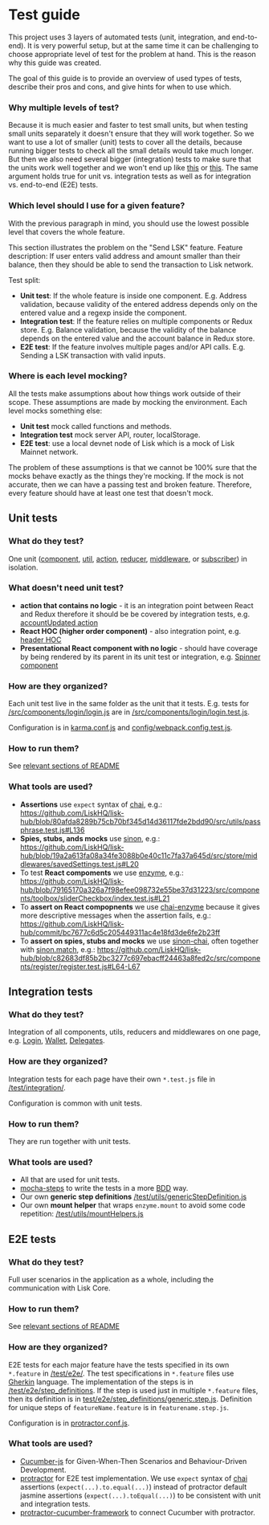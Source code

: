 # Test guide

This project uses 3 layers of automated tests (unit, integration, and end-to-end). 
It is very powerful setup, but at the same time it can be challenging to choose appropriate 
level of test for the problem at hand. 
This is the reason why this guide was created. 

The goal of this guide is to provide an overview of used types of tests, describe their pros and cons, and give hints for when to use which.

### Why multiple levels of test?
Because it is much easier and faster to test small units, but when testing small units separately it doesn't ensure that they will work together.
So we want to use a lot of smaller (unit) tests to cover all the details, because running bigger tests to check all the small details would take much longer.
But then we also need several bigger (integration) tests to make sure that the units work well together and we won't end up like 
[this](https://giphy.com/gifs/unit-test-integration-3o7rbPDRHIHwbmcOBy/fullscreen) or
[this](https://giphy.com/gifs/fail-technology-i5RWkVZzVScmY/fullscreen).
The same argument holds true for unit vs. integration tests as well as for integration vs. end-to-end (E2E) tests. 

### Which level should I use for a given feature?
With the previous paragraph in mind, you should use the lowest possible level that covers the whole feature. 

This section illustrates the problem on the "Send LSK" feature. Feature description: If user enters valid address and amount smaller than their balance, then they should be able to send the transaction to Lisk network.

Test split:
- **Unit test**: If the whole feature is inside one component. E.g. Address validation, because validity of the entered address depends only on the entered value and a regexp inside the component. 
- **Integration test**: If the feature relies on multiple components or Redux store. E.g. Balance validation, because the validity of the balance depends on the entered value and the account balance in Redux store.
- **E2E test**: If the feature involves multiple pages and/or API calls. E.g. Sending a LSK transaction with valid inputs.

### Where is each level mocking?
All the tests make assumptions about how things work outside of their scope. These assumptions are made by mocking the environment. Each level mocks something else:
- **Unit test** mock called functions and methods.
- **Integration test** mock server API, router, localStorage.
- **E2E test**: use a local devnet node of Lisk which is a mock of Lisk Mainnet network.

The problem of these assumptions is that we cannot be 100% sure that the mocks behave exactly as the things they're mocking. If the mock is not accurate, then we can have a passing test and broken feature. Therefore, every feature should have at least one test that doesn't mock.


## Unit tests

### What do they test?
One unit ([component](/LiskHQ/lisk-hub/blob/development/src/components),
[util](/LiskHQ/lisk-hub/blob/development/src/utils),
[action](/LiskHQ/lisk-hub/blob/development/src/actions),
[reducer](/LiskHQ/lisk-hub/blob/development/src/store/reducers),
[middleware](/LiskHQ/lisk-hub/blob/development/src/store/middlewares), or
[subscriber](/LiskHQ/lisk-hub/blob/development/src/store/subscribers)) in isolation.

### What doesn't need unit test?
- **action that contains no logic** - it is an integration point between React and Redux therefore it should be be covered by integration tests, e.g. [accountUpdated action](https://github.com/LiskHQ/lisk-hub/blob/8239062584a9573ac8e99bd28d681563b40048b2/src/actions/account.js#L29-L32) 
- **React HOC (higher order component)** - also integration point, e.g. [header HOC](/LiskHQ/lisk-hub/blob/development/src/components/header/index.js)
- **Presentational React component with no logic** - should have coverage by being rendered by its parent in its unit test or integration, e.g. [Spinner component](/LiskHQ/lisk-hub/blob/development/src/components/spinner/index.js) 

### How are they organized?
Each unit test live in the same folder as the unit that it tests. E.g. tests for [/src/components/login/login.js](/LiskHQ/lisk-hub/blob/development/src/components/login/login.js) are in [/src/components/login/login.test.js](/LiskHQ/lisk-hub/blob/development/src/components/login/login.test.js).

Configuration is in [karma.conf.js](/LiskHQ/lisk-hub/blob/development/karma.conf.js) and [config/webpack.config.test.js](/LiskHQ/lisk-hub/blob/development/config/webpack.config.test.js).

### How to run them?
See [relevant sections of README](/LiskHQ/lisk-hub#run-unit-tests)

### What tools are used?
- **Assertions** use `expect` syntax of [chai](http://www.chaijs.com/), e.g.:
https://github.com/LiskHQ/lisk-hub/blob/80afda8289b75cb70bf345d14d36117fde2bdd90/src/utils/passphrase.test.js#L136
- **Spies, stubs, ands mocks** use [sinon](http://sinonjs.org/), e.g.:
https://github.com/LiskHQ/lisk-hub/blob/19a2a613fa08a34fe3088b0e40c11c7fa37a645d/src/store/middlewares/savedSettings.test.js#L20
- To test **React compoments** we use [enzyme](http://airbnb.io/enzyme/), e.g.:
https://github.com/LiskHQ/lisk-hub/blob/79165170a326a7f98efee098732e55be37d31223/src/components/toolbox/sliderCheckbox/index.test.js#L21
- To **assert on React compopnents** we use [chai-enzyme](https://github.com/producthunt/chai-enzyme) because it gives more descriptive messages when the assertion fails, e.g.: https://github.com/LiskHQ/lisk-hub/commit/bc7677c6d5c205449311ac4e18fd3de6fe2b23ff
- To **assert on spies, stubs and mocks** we use [sinon-chai](https://github.com/domenic/sinon-chai), often together with [sinon.match](http://sinonjs.org/releases/v1.17.7/matchers/), e.g.: https://github.com/LiskHQ/lisk-hub/blob/c82683df85b2bc3277c697ebacff24463a8fed2c/src/components/register/register.test.js#L64-L67


## Integration tests

### What do they test?
Integration of all components, utils, reducers and middlewares on one page, e.g. [Login](/LiskHQ/lisk-hub/blob/development/test/integration/login.test.js), [Wallet](/LiskHQ/lisk-hub/blob/development/test/integration/wallet.test.js), [Delegates](/LiskHQ/lisk-hub/blob/development/test/integration/voting.test.js).

### How are they organized?
Integration tests for each page have their own `*.test.js` file in [/test/integration/](/LiskHQ/lisk-hub/blob/development/test/integration).

Configuration is common with unit tests.

### How to run them?
They are run together with unit tests.

### What tools are used?
- All that are used for unit tests.
- [mocha-steps](https://www.npmjs.com/package/mocha-steps) to write the tests in a more [BDD](https://en.wikipedia.org/wiki/Behavior-driven_development) way.
- Our own **generic step definitions** [/test/utils/genericStepDefinition.js](LiskHQ/lisk-hub/blob/bfc94e4f46b4e2393bcc1a0ecd6f1bc85590b6a6/test/utils/genericStepDefinition.js)
- Our own **mount helper** that wraps `enzyme.mount` to avoid some code repetition: [/test/utils/mountHelpers.js](https://github.com/LiskHQ/lisk-hub/blob/bfc94e4f46b4e2393bcc1a0ecd6f1bc85590b6a6/test/utils/mountHelpers.js)


## E2E tests

### What do they test?
Full user scenarios in the application as a whole, including the communication with Lisk Core. 

### How to run them?
See [relevant sections of README](/LiskHQ/lisk-hub#run-end-to-end-tests)

### How are they organized?
E2E tests for each major feature have the tests specified in its own `*.feature` in [/test/e2e/](/LiskHQ/lisk-hub/blob/development/test/e2e). The test specifications in `*.feature` files use [Gherkin](https://github.com/cucumber/cucumber/wiki/Gherkin) language. The implementation of the steps is in [/test/e2e/step_definitions](/LiskHQ/lisk-hub/blob/development/test/e2e/step_definitions). If the step is used just in multiple `*.feature` files, then its definition is in [test/e2e/step_definitions/generic.step.js](test/e2e/step_definitions/generic.step.js). Definition for unique steps of `featureName.feature` is in `featurename.step.js`.

Configuration is in [protractor.conf.js](/LiskHQ/lisk-hub/blob/development/protractor.conf.js).

### What tools are used?
- [Cucumber-js](https://github.com/cucumber/cucumber-js) for Given-When-Then Scenarios and Behaviour-Driven Development.
- [protractor](https://www.protractortest.org/) for E2E test implementation. We use `expect` syntax of [chai](http://www.chaijs.com/) assertions (`expect(...).to.equal(...)`) instead of protractor default jasmine assertions (`expect(...).toEqual(...)`)  to be consistent with unit and integration tests.
- [protractor-cucumber-framework](https://github.com/protractor-cucumber-framework/protractor-cucumber-framework) to connect Cucumber with protractor.
